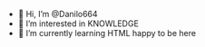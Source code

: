 - 👋 Hi, I’m @Danilo664
- 👀 I’m interested in KNOWLEDGE
- 🌱 I’m currently learning HTML
happy to be here
